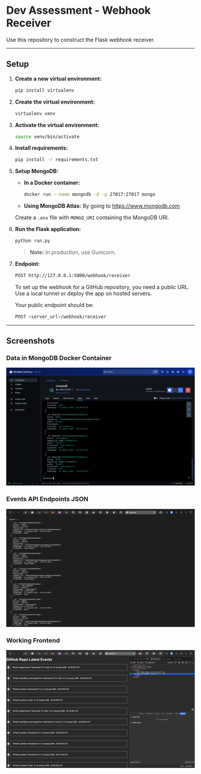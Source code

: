 # Dev Assessment - Webhook Receiver

Use this repository to construct the Flask webhook receiver.

---

## Setup

1. **Create a new virtual environment:**

    ```bash
    pip install virtualenv
    ```

2. **Create the virtual environment:**

    ```bash
    virtualenv venv
    ```

3. **Activate the virtual environment:**

    ```bash
    source venv/bin/activate
    ```

4. **Install requirements:**

    ```bash
    pip install -r requirements.txt
    ```

5. **Setup MongoDB:**

    - **In a Docker container:**

        ```bash
        docker run --name mongodb -d -p 27017:27017 mongo
        ```

    - **Using MongoDB Atlas:**
        By going to https://www.mongodb.com

    Create a `.env` file with `MONGO_URI` containing the MongoDB URI.

6. **Run the Flask application:**

    ```bash
    python run.py
    ```

    > **Note:** In production, use Gunicorn.

7. **Endpoint:**

    ```bash
    POST http://127.0.0.1:5000/webhook/receiver
    ```

    To set up the webhook for a GitHub repository, you need a public URL. Use a local tunnel or deploy the app on hosted servers.

    Your public endpoint should be:

    ```bash
    POST <server_url>/webhook/receiver
    ```

---

## Screenshots

### Data in MongoDB Docker Container
![MongoDB Data](/screenshots/mongo_screenshot.png)

### Events API Endpoints JSON
![Events API JSON](/screenshots/events_api_screenshot.png)

### Working Frontend
![Frontend](/screenshots/frontend_screenshot.png)